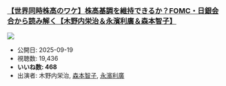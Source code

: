 ### [【世界同時株高のワケ】株高基調を維持できるか？FOMC・日銀会合から読み解く【木野内栄治＆永濱利廣＆森本智子】](https://www.youtube.com/watch?v=Bm2aWKt4EVY)
[![](https://img.youtube.com/vi/Bm2aWKt4EVY/sddefault.jpg)](https://www.youtube.com/watch?v=Bm2aWKt4EVY)
-   公開日: 2025-09-19
-   視聴数: 19,436
-   **いいね数: 468**
-   出演者: 木野内栄治, [森本智子](/rehacq_fan/people/森本智子 "wikilink"), [永濱利廣](/rehacq_fan/people/永濱利廣 "wikilink")
